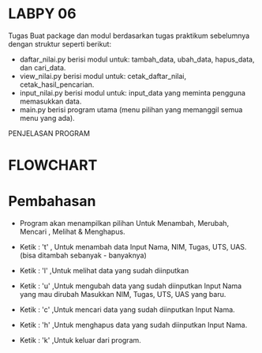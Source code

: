 # LABPY 06

Tugas
Buat package dan modul berdasarkan tugas praktikum sebelumnya dengan struktur seperti berikut:

* daftar_nilai.py berisi modul untuk: tambah_data, ubah_data, hapus_data, dan cari_data.
* view_nilai.py berisi modul untuk: cetak_daftar_nilai, cetak_hasil_pencarian.
* input_nilai.py berisi modul untuk: input_data yang meminta pengguna memasukkan data. 
* main.py berisi program utama (menu pilihan yang memanggil semua menu yang ada).

PENJELASAN PROGRAM

# FLOWCHART

# Pembahasan

- Program akan menampilkan pilihan Untuk Menambah, Merubah, Mencari , Melihat & Menghapus.


- Ketik : 't' , Untuk menambah data
   Input Nama, NIM, Tugas, UTS, UAS. (bisa ditambah sebanyak - banyaknya)

- Ketik : 'l' ,Untuk melihat data yang sudah diinputkan


- Ketik : 'u' ,Untuk mengubah data yang sudah diinputkan
  Input Nama yang mau dirubah
  Masukkan NIM, Tugas, UTS, UAS yang baru.


- Ketik : 'c' ,Untuk mencari data yang sudah diinputkan
  Input Nama.


- Ketik : 'h' ,Untuk menghapus data yang sudah diinputkan
  Input Nama.


- Ketik : 'k' ,Untuk keluar dari program.